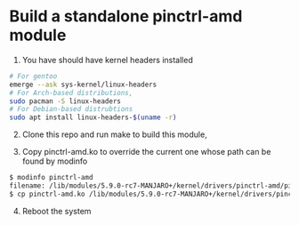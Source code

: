 # Build a standalone pinctrl-amd module

1. You have should have kernel headers installed
```bash
# For gentoo
emerge --ask sys-kernel/linux-headers
# For Arch-based distributions,
sudo pacman -S linux-headers
# For Debian-based distrubtions
sudo apt install linux-headers-$(uname -r)
```
2. Clone this repo and run make to build this module,

3. Copy pinctrl-amd.ko to override the current one whose path can be found by modinfo
```bash
$ modinfo pinctrl-amd
filename: /lib/modules/5.9.0-rc7-MANJARO+/kernel/drivers/pinctrl-amd/pinctrl-amd.ko.xz
$ cp pinctrl-amd.ko /lib/modules/5.9.0-rc7-MANJARO+/kernel/drivers/pinctrl-amd/pinctrl-amd.ko.xz
```
4. Reboot the system
